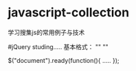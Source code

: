 # javascript-collection
学习搜集js的常用例子与技术

#jQuery studing.....
基本格式：
"<script src="js/juery.js" type="text/javascript"></script>"
"<script src="js/input.js" type="text/javascript"></script>"

$("document").ready(function(){
.....
});
